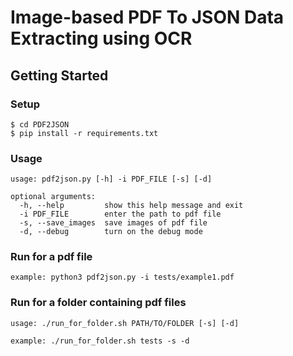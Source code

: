 # Image-based PDF To JSON Data Extracting using OCR

## Getting Started

### Setup
```
$ cd PDF2JSON
$ pip install -r requirements.txt
```

### Usage
```
usage: pdf2json.py [-h] -i PDF_FILE [-s] [-d]

optional arguments:
  -h, --help         show this help message and exit
  -i PDF_FILE        enter the path to pdf file
  -s, --save_images  save images of pdf file
  -d, --debug        turn on the debug mode

```

### Run for a pdf file

```example: python3 pdf2json.py -i tests/example1.pdf```

### Run for a folder containing pdf files

```
usage: ./run_for_folder.sh PATH/TO/FOLDER [-s] [-d]
```
```
example: ./run_for_folder.sh tests -s -d
```
